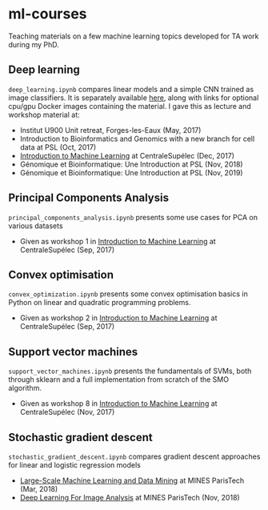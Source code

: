 # ml-courses

Teaching materials on a few machine learning topics developed for TA work during my PhD.

## Deep learning

`deep_learning.ipynb` compares linear models and a simple CNN trained as image classifiers. It is separately available [here](https://github.com/jcboyd/deep-learning-workshop), along with links for optional cpu/gpu Docker images containing the material. I gave this as lecture and workshop material at:

* Institut U900 Unit retreat, Forges-les-Eaux (May, 2017)
* Introduction to Bioinformatics and Genomics with a new branch for cell data at PSL (Oct, 2017)
* [Introduction to Machine Learning](http://cazencott.info/index.php/pages/MA-2823-Foundations-of-Machine-Learning-%28Fall-2017%29) at CentraleSupélec (Dec, 2017)
* Génomique et Bioinformatique: Une Introduction at PSL (Nov, 2018)
* Génomique et Bioinformatique: Une Introduction at PSL (Nov, 2019)

## Principal Components Analysis

`principal_components_analysis.ipynb` presents some use cases for PCA on various datasets

* Given as workshop 1 in [Introduction to Machine Learning](http://cazencott.info/index.php/pages/MA-2823-Foundations-of-Machine-Learning-%28Fall-2017%29) at CentraleSupélec (Sep, 2017)

## Convex optimisation

`convex_optimization.ipynb` presents some convex optimisation basics in Python on linear and quadratic programming problems.

* Given as workshop 2 in [Introduction to Machine Learning](http://cazencott.info/index.php/pages/MA-2823-Foundations-of-Machine-Learning-%28Fall-2017%29) at CentraleSupélec (Sep, 2017)

## Support vector machines

`support_vector_machines.ipynb` presents the fundamentals of SVMs, both through sklearn and a full implementation from scratch of the SMO algorithm.

* Given as workshop 8 in [Introduction to Machine Learning](http://cazencott.info/index.php/pages/MA-2823-Foundations-of-Machine-Learning-%28Fall-2017%29) at CentraleSupélec (Nov, 2017)

## Stochastic gradient descent

`stochastic_gradient_descent.ipynb` compares gradient descent approaches for linear and logistic regression models

* [Large-Scale Machine Learning and Data Mining](http://members.cbio.mines-paristech.fr/~jvert/svn/lsml/lsml18/) at MINES ParisTech (Mar, 2018)
* [Deep Learning For Image Analysis](https://github.com/ThomasWalter/DeepLearningForImageAnalysis) at MINES ParisTech (Nov, 2018)
